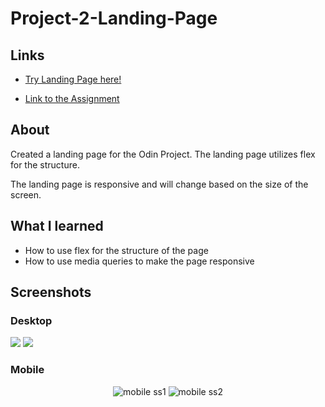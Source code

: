 # Project-2-Landing-Page

## Links
- [Try Landing Page here!](https://ImFantin.github.io/Landing-Page/)

- [Link to the Assignment](https://www.theodinproject.com/paths/foundations/courses/foundations/lessons/landing-page)

## About
Created a landing page for the Odin Project. The landing page utilizes flex for the structure.

The landing page is responsive and will change based on the size of the screen.

## What I learned

- How to use flex for the structure of the page
- How to use media queries to make the page responsive


## Screenshots

### Desktop

![](https://github.com/Fantinn/Project-2-Landing-Page/blob/main/ss/desktop1.png)
![](https://github.com/Fantinn/Project-2-Landing-Page/blob/main/ss/desktop2.png)

### Mobile

<div align="center">
  <img src="https://github.com/Fantinn/Project-2-Landing-Page/blob/main/ss/mobile1.png" alt="mobile ss1" />
  <img src="https://github.com/Fantinn/Project-2-Landing-Page/blob/main/ss/mobile2.png" alt="mobile ss2" />
</div>
